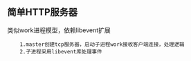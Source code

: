 简单HTTP服务器
--
类似work进程模型，依赖libevent扩展

        1.master创建tcp服务器，启动子进程work接收客户端连接，处理逻辑
        2.子进程采用libevent库处理事件
